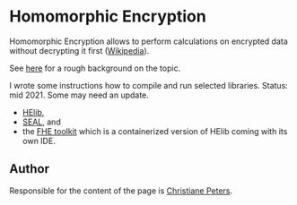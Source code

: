 # Homomorphic Encryption

Homomorphic Encryption allows to perform calculations on encrypted data without decrypting it first ([Wikipedia][Wiki]).

See [here](he.md) for a rough background on the topic.

I wrote some instructions how to compile and run selected libraries. Status: mid 2021. Some may need an update. 

* [HElib](helib.md),
* [SEAL](seal.md), and
* the [FHE toolkit](fhetoolkit.md) which is a containerized version of HElib coming with its own IDE.


## Author
Responsible for the content of the page is [Christiane Peters][cpp].



[cpp]: http://cbcrypto.org/
[Wiki]: https://en.wikipedia.org/wiki/Homomorphic_encryption
